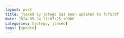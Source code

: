 ```yaml
---
layout: post
title: jtexed by jotego has been updated to fcfa7df
date: 2024-05-24 11:07:25 +0000
categories: [jotego, jtexed]
tags: [update]
---
```


